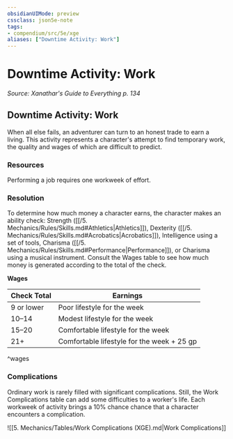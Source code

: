 ```yaml
---
obsidianUIMode: preview
cssclass: json5e-note
tags:
- compendium/src/5e/xge
aliases: ["Downtime Activity: Work"]
---
```

# Downtime Activity: Work
*Source: Xanathar's Guide to Everything p. 134* 

## Downtime Activity: Work

When all else fails, an adventurer can turn to an honest trade to earn a living. This activity represents a character's attempt to find temporary work, the quality and wages of which are difficult to predict.

### Resources

Performing a job requires one workweek of effort.

### Resolution

To determine how much money a character earns, the character makes an ability check: Strength ([[/5. Mechanics/Rules/Skills.md#Athletics\|Athletics]]), Dexterity ([[/5. Mechanics/Rules/Skills.md#Acrobatics\|Acrobatics]]), Intelligence using a set of tools, Charisma ([[/5. Mechanics/Rules/Skills.md#Performance\|Performance]]), or Charisma using a musical instrument. Consult the Wages table to see how much money is generated according to the total of the check.

**Wages**

| Check Total | Earnings |
|-------------|----------|
| 9 or lower | Poor lifestyle for the week |
| 10–14 | Modest lifestyle for the week |
| 15–20 | Comfortable lifestyle for the week |
| 21+ | Comfortable lifestyle for the week + 25 gp |
^wages

### Complications

Ordinary work is rarely filled with significant complications. Still, the Work Complications table can add some difficulties to a worker's life. Each workweek of activity brings a 10% chance chance that a character encounters a complication.

![[5. Mechanics/Tables/Work Complications (XGE).md\|Work Complications]]
